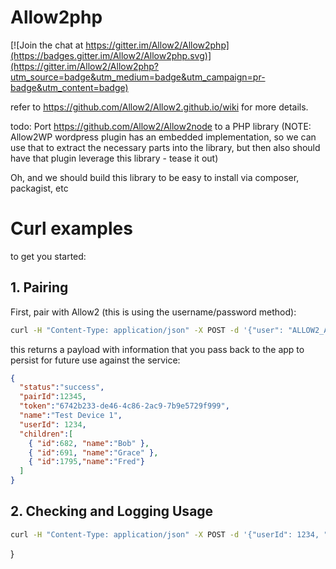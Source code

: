 # Allow2php

[![Join the chat at https://gitter.im/Allow2/Allow2php](https://badges.gitter.im/Allow2/Allow2php.svg)](https://gitter.im/Allow2/Allow2php?utm_source=badge&utm_medium=badge&utm_campaign=pr-badge&utm_content=badge)

refer to https://github.com/Allow2/Allow2.github.io/wiki for more details.

todo: Port https://github.com/Allow2/Allow2node to a PHP library
(NOTE: Allow2WP wordpress plugin has an embedded implementation, so we can use that to extract the necessary parts into the library, but then also should have that plugin leverage this library - tease it out)

Oh, and we should build this library to be easy to install via composer, packagist, etc

# Curl examples

to get you started:

## 1. Pairing

First, pair with Allow2 (this is using the username/password method):

```sh
curl -H "Content-Type: application/json" -X POST -d '{"user": "ALLOW2_ACCOUNT_EMAIL", "pass":"ALLOW2_ACCOUNT_PASS", "deviceToken": "jJ5GOIaJ028Ywt6K", "name":"Test Device 1" }' https://app.allow2.com:8443/api/pairDevice
```

this returns a payload with information that you pass back to the app to persist for future use against the service:
```json
{
  "status":"success",
  "pairId":12345,
  "token":"6742b233-de46-4c86-2ac9-7b9e5729f999",
  "name":"Test Device 1",
  "userId": 1234,
  "children":[
    { "id":682, "name":"Bob" },
    { "id":691, "name":"Grace" },
    { "id":1795,"name":"Fred"}
  ]
}
```

## 2. Checking and Logging Usage

```sh
curl -H "Content-Type: application/json" -X POST -d '{"userId": 1234, "pairToken":"6742b2f3-de46-4c86-8ac9-7b9e532cf999", "deviceToken": "jJ5GOIaJ028Ywt6K", "tz": "Australia/Brisbane", "childId": "682", "activities": [{ "id": 7, "log": true }] }' https://api.allow2.com:9443/serviceapi/check
```


}
